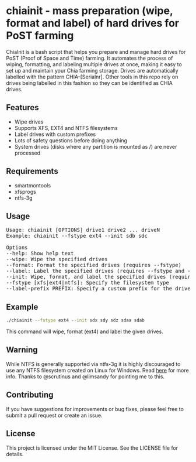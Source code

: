 # chiainit - mass preparation (wipe, format and label) of hard drives for PoST farming

ChiaInit is a bash script that helps you prepare and manage hard drives for PoST (Proof of Space and Time) farming. It automates the process of wiping, formatting, and labeling multiple drives at once, making it easy to set up and maintain your Chia farming storage.
Drives are automatically labelled with the pattern CHIA-[Serialnr].
Other tools in this repo rely on drives being labelled in this fashion so they can be identified as CHIA drives.

## Features

- Wipe drives
- Supports XFS, EXT4 and NTFS filesystems
- Label drives with custom prefixes
- Lots of safety questions before doing anything
- System drives (disks where any partition is mounted as /) are never processed

## Requirements

- smartmontools
- xfsprogs
- ntfs-3g

## Usage
<pre>
Usage: chiainit [OPTIONS] drive1 drive2 ... driveN
Example: chiainit --fstype ext4 --init sdb sdc

Options
--help: Show help text
--wipe: Wipe the specified drives
--format: Format the specified drives (requires --fstype)
--label: Label the specified drives (requires --fstype and --label-prefix)
--init: Wipe, format, and label the specified drives (requires --fstype and --label-prefix)
--fstype [xfs|ext4|ntfs]: Specify the filesystem type
--label-prefix PREFIX: Specify a custom prefix for the drive labels (default: CHIA)
</pre>

## Example
```bash
./chiainit --fstype ext4 --init sdx sdy sdz sdaa sdab
```
This command will wipe, format (ext4) and label the given drives.

## Warning

While NTFS is generally supported via ntfs-3g it is highly discouraged to use any NTFS filesystem created on Linux for Windows.
Read [here](https://unix.stackexchange.com/questions/617400/can-linux-corrupt-the-data-on-an-ntfs-partition) for more info.
Thanks to @scrutinus and @limsandy for pointing me to this.

## Contributing
If you have suggestions for improvements or bug fixes, please feel free to submit a pull request or create an issue.

## License
This project is licensed under the MIT License. See the LICENSE file for details.
